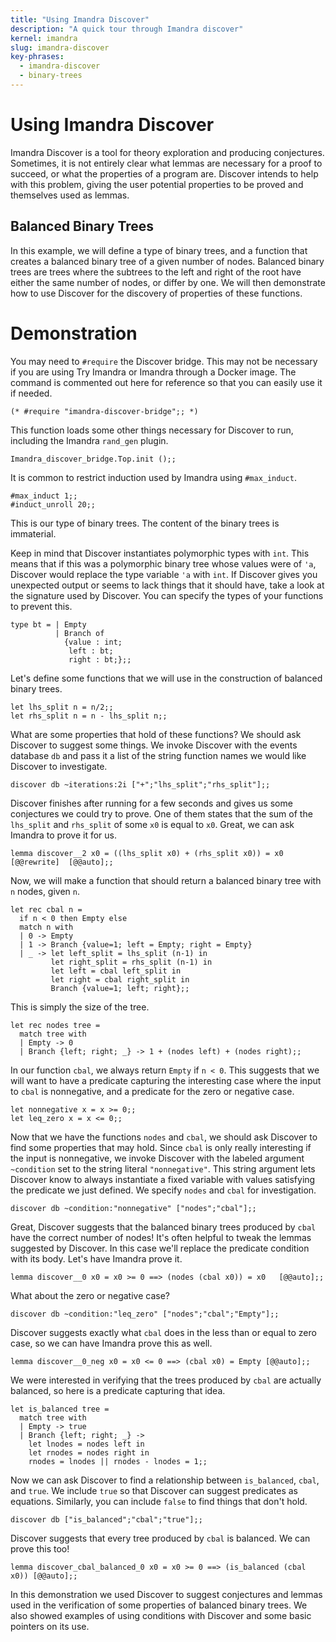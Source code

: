 ```yaml
---
title: "Using Imandra Discover"
description: "A quick tour through Imandra discover"
kernel: imandra
slug: imandra-discover
key-phrases:
  - imandra-discover
  - binary-trees
---
```


# Using Imandra Discover

Imandra Discover is a tool for theory exploration and producing conjectures.  Sometimes, it is not entirely clear what lemmas are necessary for a proof to succeed, or what the properties of a program are.  Discover intends to help with this problem, giving the user potential properties to be proved and themselves used as lemmas.

## Balanced Binary Trees

In this example, we will define a type of binary trees, and a function that creates a balanced binary tree of a given number of nodes.  Balanced binary trees are trees where the subtrees to the left and right of the root have either the same number of nodes, or differ by one.  We will then demonstrate how to use Discover for the discovery of properties of these functions.

# Demonstration

You may need to `#require` the Discover bridge.  This may not be necessary if you are using Try Imandra or Imandra through a Docker image.  The command is commented out here for reference so that you can easily use it if needed.

```{.imandra .input}
(* #require "imandra-discover-bridge";; *)
```

This function loads some other things necessary for Discover to run, including the Imandra `rand_gen` plugin.

```{.imandra .input}
Imandra_discover_bridge.Top.init ();;
```

It is common to restrict induction used by Imandra using `#max_induct`.

```{.imandra .input}
#max_induct 1;;
#induct_unroll 20;;
```

This is our type of binary trees.  The content of the binary trees is immaterial.

Keep in mind that Discover instantiates polymorphic types with `int`.  This means that if this was a polymorphic binary tree whose values were of `'a`, Discover would replace the type variable `'a` with `int`.  If Discover gives you unexpected output or seems to lack things that it should have, take a look at the signature used by Discover.  You can specify the types of your functions to prevent this.

```{.imandra .input}
type bt = | Empty
          | Branch of
            {value : int;
             left : bt;
             right : bt;};;
```

Let's define some functions that we will use in the construction of balanced binary trees.

```{.imandra .input}
let lhs_split n = n/2;;
let rhs_split n = n - lhs_split n;;
```

What are some properties that hold of these functions?  We should ask Discover to suggest some things.  We invoke Discover with the events database `db` and pass it a list of the string function names we would like Discover to investigate.

```{.imandra .input}
discover db ~iterations:2i ["+";"lhs_split";"rhs_split"];;
```

Discover finishes after running for a few seconds and gives us some conjectures we could try to prove.  One of them states that the sum of the `lhs_split` and `rhs_split` of some `x0` is equal to `x0`.  Great, we can ask Imandra to prove it for us.

```{.imandra .input}
lemma discover__2 x0 = ((lhs_split x0) + (rhs_split x0)) = x0 [@@rewrite]  [@@auto];;
```

Now, we will make a function that should return a balanced binary tree with `n` nodes, given `n`.

```{.imandra .input}
let rec cbal n =
  if n < 0 then Empty else
  match n with
  | 0 -> Empty
  | 1 -> Branch {value=1; left = Empty; right = Empty}
  | _ -> let left_split = lhs_split (n-1) in
         let right_split = rhs_split (n-1) in
         let left = cbal left_split in
         let right = cbal right_split in
         Branch {value=1; left; right};;
```

This is simply the size of the tree.

```{.imandra .input}
let rec nodes tree =
  match tree with
  | Empty -> 0
  | Branch {left; right; _} -> 1 + (nodes left) + (nodes right);;
```

In our function `cbal`, we always return `Empty` if `n < 0`.  This suggests that we will want to have a predicate capturing the interesting case where the input to `cbal` is nonnegative, and a predicate for the zero or negative case.

```{.imandra .input}
let nonnegative x = x >= 0;;
let leq_zero x = x <= 0;;
```

Now that we have the functions `nodes` and `cbal`, we should ask Discover to find some properties that may hold.  Since `cbal` is only really interesting if the input is nonnegative, we invoke Discover with the labeled argument `~condition` set to the string literal `"nonnegative"`.  This string argument lets Discover know to always instantiate a fixed variable with values satisfying the predicate we just defined.  We specify `nodes` and `cbal` for investigation.

```{.imandra .input}
discover db ~condition:"nonnegative" ["nodes";"cbal"];;
```

Great, Discover suggests that the balanced binary trees produced by `cbal` have the correct number of nodes!  It's often helpful to tweak the lemmas suggested by Discover.  In this case we'll replace the predicate condition with its body. Let's have Imandra prove it.

```{.imandra .input}
lemma discover__0 x0 = x0 >= 0 ==> (nodes (cbal x0)) = x0   [@@auto];;
```

What about the zero or negative case?

```{.imandra .input}
discover db ~condition:"leq_zero" ["nodes";"cbal";"Empty"];;
```

Discover suggests exactly what `cbal` does in the less than or equal to zero case, so we can have Imandra prove this as well.

```{.imandra .input}
lemma discover__0_neg x0 = x0 <= 0 ==> (cbal x0) = Empty [@@auto];;
```

We were interested in verifying that the trees produced by `cbal` are actually balanced, so here is a predicate capturing that idea.

```{.imandra .input}
let is_balanced tree =
  match tree with
  | Empty -> true
  | Branch {left; right; _} ->
    let lnodes = nodes left in
    let rnodes = nodes right in
    rnodes = lnodes || rnodes - lnodes = 1;;
```

Now we can ask Discover to find a relationship between `is_balanced`, `cbal`, and `true`.  We include `true` so that Discover can suggest predicates as equations.  Similarly, you can include `false` to find things that don't hold.

```{.imandra .input}
discover db ["is_balanced";"cbal";"true"];;
```

Discover suggests that every tree produced by `cbal` is balanced.  We can prove this too!

```{.imandra .input}
lemma discover_cbal_balanced_0 x0 = x0 >= 0 ==> (is_balanced (cbal x0)) [@@auto];;
```

In this demonstration we used Discover to suggest conjectures and lemmas used in the verification of some properties of balanced binary trees.  We also showed examples of using conditions with Discover and some basic pointers on its use.
